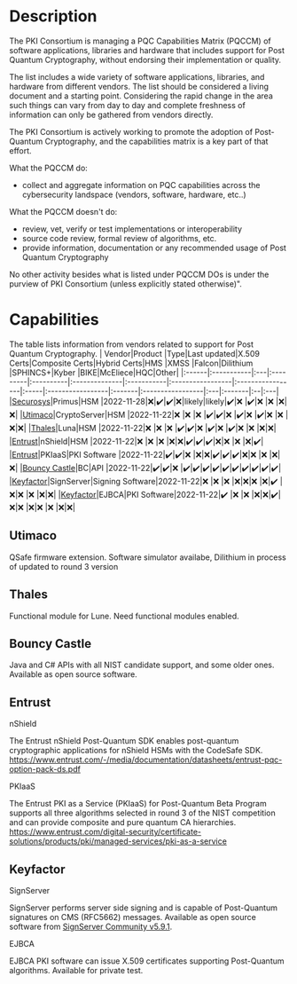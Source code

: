 # Description
 
The PKI Consortium is managing a PQC Capabilities Matrix (PQCCM) of software applications, libraries and hardware that includes support for 
Post Quantum Cryptography, without endorsing their implementation or quality.

The list includes a wide variety of software applications, libraries, and hardware from different vendors. 
The list should be considered a living document and a starting point. Considering the rapid change in the area such things can vary from day to day and complete freshness of information can only be gathered from vendors directly. 

The PKI Consortium is actively working to promote the adoption of Post-Quantum Cryptography, and the capabilities matrix is a key part of that effort.

What the PQCCM do:
* collect and aggregate information on PQC capabilities across the cybersecurity landspace (vendors, software, hardware, etc..)

What the PQCCM doesn't do:
* review, vet, verify or test implementations or interoperability
* source code review, formal review of algorithms, etc.
* provide information, documentation or any recommended usage of Post Quantum Cryptography

No other activity besides what is listed under PQCCM DOs is under the purview of PKI Consortium (unless explicitly stated otherwise)".




# Capabilities

The table lists information from vendors related to support for Post Quantum Cryptography.
| Vendor|Product     |Type|Last updated|X.509 Certs|Composite Certs|Hybrid Certs|HMS               |XMSS              |Falcon|Dilithium         |SPHINCS+|Kyber             |BIKE|McEliece|HQC|Other|
|:------|:-----------|:---|:---------|:----------|:--------------|:-----------|:-----------------|:-----------------|:-----|:-----------------|:-------|:-----------------|:---|:-------|:--|:---|
|[Securosys](#securosys)|Primus|HSM |2022-11-28|:x:|:heavy_check_mark:|:heavy_check_mark:|:x:|likely|likely|:heavy_check_mark:|:x:     |:heavy_check_mark:|:x: |:x:     |:x:|:x:|
|[Utimaco](#utimaco)|CryptoServer|HSM |2022-11-22|:x:        |:x:            |:x:        |:heavy_check_mark:|:heavy_check_mark:|:x:   |:heavy_check_mark:|:x:     |:heavy_check_mark:|:x: |:x:     |:x:|:x:|
|[Thales](#thales)|Luna|HSM |2022-11-22|:x:        |:x:            |:x:        |:heavy_check_mark:|:heavy_check_mark:|:x:   |:heavy_check_mark:|:x:     |:heavy_check_mark:|:x: |:x:     |:x:|:x:|
|[Entrust](#entrust)|nShield|HSM |2022-11-22|:x:        |:x:            |:x:        |:x:|:x:|:heavy_check_mark:|:heavy_check_mark:|:heavy_check_mark:|:x:|:x: |:x:     |:x:|:heavy_check_mark:|
|[Entrust](#entrust)|PKIaaS|PKI Software |2022-11-22|:heavy_check_mark:|:heavy_check_mark:|:x:        |:x:|:x:|:heavy_check_mark:|:heavy_check_mark:|:heavy_check_mark:|:x:|:x: |:x:     |:x:|:x:|
|[Bouncy Castle](#bouncy-castle)|BC|API |2022-11-22|:heavy_check_mark:|:heavy_check_mark:|:x:        |:heavy_check_mark:|:heavy_check_mark:|:heavy_check_mark:|:heavy_check_mark:|:heavy_check_mark:|:heavy_check_mark:|:heavy_check_mark:|:heavy_check_mark:|:heavy_check_mark:|:heavy_check_mark:|
|[Keyfactor](#keyfactor)|SignServer|Signing Software|2022-11-22|:x:        |:x:            |:x:        |:x:|:x:|:x:   |:x:|:heavy_check_mark:     |:x:|:x: |:x:     |:x:|:x:|
|[Keyfactor](#keyfactor)|EJBCA|PKI Software|2022-11-22|:heavy_check_mark:        |:x:            |:x:        |:x:|:x:|:heavy_check_mark:|:x:|:x:     |:x:|:x: |:x:     |:x:|:x:|



## Utimaco

QSafe firmware extension. Software simulator availabe, Dilithium in process of updated to round 3 version

## Thales

Functional module for Lune. Need functional modules enabled.

## Bouncy Castle
Java and C# APIs with all NIST candidate support, and some older ones. Available as open source software.

## Entrust 
nShield

The Entrust nShield Post-Quantum SDK enables post-quantum cryptographic applications for nShield HSMs with the CodeSafe SDK.
https://www.entrust.com/-/media/documentation/datasheets/entrust-pqc-option-pack-ds.pdf

PKIaaS

The Entrust PKI as a Service (PKIaaS) for Post-Quantum Beta Program supports all three algorithms selected in round 3 of the NIST competition and can provide composite and pure quantum CA hierarchies.
https://www.entrust.com/digital-security/certificate-solutions/products/pki/managed-services/pki-as-a-service

## Keyfactor
SignServer

SignServer performs server side signing and is capable of Post-Quantum signatures on CMS (RFC5662) messages. Available as open source software from [SignServer Community v5.9.1](https://doc.primekey.com/signserver/signserver-release-information/signserver-release-notes/signserver-community-5-9-1-release-notes).

EJBCA

EJBCA PKI software can issue X.509 certificates supporting Post-Quantum algorithms. Available for private test.
